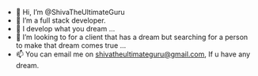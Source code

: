 - 👋 Hi, I’m @ShivaTheUltimateGuru
- 👀 I’m a full stack developer.
- 🌱 I develop what you dream  ...
- 💞️ I’m looking to for a client that has a dream but searching for a person to make that dream comes true ...
- 📫 You can email me on shivatheultimateguru@gmail.com, If u have any dream.

<!---
ShivaTheUltimateGuru/ShivaTheUltimateGuru is a ✨ special ✨ repository because its `README.md` (this file) appears on your GitHub profile.
You can click the Preview link to take a look at your changes.
--->
